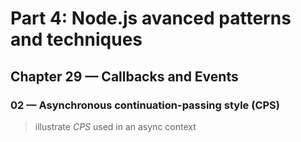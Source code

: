 # Part 4: Node.js avanced patterns and techniques
## Chapter 29 &mdash; Callbacks and Events
### 02 &mdash; Asynchronous continuation-passing style (CPS) 
> illustrate *CPS* used in an async context


